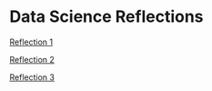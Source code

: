 # Data Science Reflections

[Reflection 1](Reflection1.md)

[Reflection 2](Reflection2.md)

[Reflection 3](Reflection3.md)
